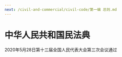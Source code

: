```yaml
---
next: /civil-and-commercial/civil-code/第一编 总则.md
---
```


# 中华人民共和国民法典

2020年5月28日第十三届全国人民代表大会第三次会议通过